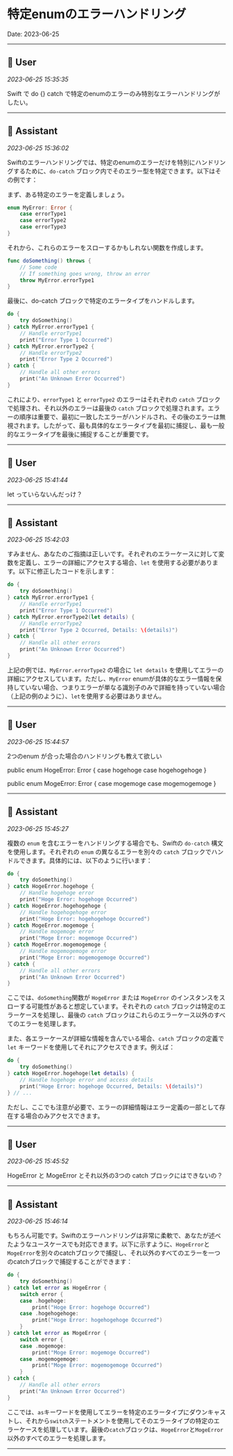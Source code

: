 # 特定enumのエラーハンドリング

Date: 2023-06-25

---

## 👤 User
*2023-06-25 15:35:35*

Swift で do {} catch で特定のenumのエラーのみ特別なエラーハンドリングがしたい。

---

## 🤖 Assistant
*2023-06-25 15:36:02*

Swiftのエラーハンドリングでは、特定のenumのエラーだけを特別にハンドリングするために、`do-catch` ブロック内でそのエラー型を特定できます。以下はその例です：

まず、ある特定のエラーを定義しましょう。

```swift
enum MyError: Error {
    case errorType1
    case errorType2
    case errorType3
}
```

それから、これらのエラーをスローするかもしれない関数を作成します。

```swift
func doSomething() throws {
    // Some code
    // If something goes wrong, throw an error
    throw MyError.errorType1
}
```

最後に、do-catch ブロックで特定のエラータイプをハンドルします。

```swift
do {
    try doSomething()
} catch MyError.errorType1 {
    // Handle errorType1
    print("Error Type 1 Occurred")
} catch MyError.errorType2 {
    // Handle errorType2
    print("Error Type 2 Occurred")
} catch {
    // Handle all other errors
    print("An Unknown Error Occurred")
}
```

これにより、`errorType1` と `errorType2` のエラーはそれぞれの `catch` ブロックで処理され、それ以外のエラーは最後の `catch` ブロックで処理されます。エラーの順序は重要で、最初に一致したエラーがハンドルされ、その後のエラーは無視されます。したがって、最も具体的なエラータイプを最初に捕捉し、最も一般的なエラータイプを最後に捕捉することが重要です。

---

## 👤 User
*2023-06-25 15:41:44*

let っていらないんだっけ？

---

## 🤖 Assistant
*2023-06-25 15:42:03*

すみません、あなたのご指摘は正しいです。それぞれのエラーケースに対して変数を定義し、エラーの詳細にアクセスする場合、`let` を使用する必要があります。以下に修正したコードを示します：

```swift
do {
    try doSomething()
} catch MyError.errorType1 {
    // Handle errorType1
    print("Error Type 1 Occurred")
} catch MyError.errorType2(let details) {
    // Handle errorType2
    print("Error Type 2 Occurred, Details: \(details)")
} catch {
    // Handle all other errors
    print("An Unknown Error Occurred")
}
```

上記の例では、`MyError.errorType2` の場合に `let details` を使用してエラーの詳細にアクセスしています。ただし、`MyError` enumが具体的なエラー情報を保持していない場合、つまりエラーが単なる識別子のみで詳細を持っていない場合（上記の例のように）、`let`を使用する必要はありません。

---

## 👤 User
*2023-06-25 15:44:57*

2つのenum が合った場合のハンドリングも教えて欲しい



public enum HogeError: Error {
    case hogehoge
    case hogehogehoge
}

public enum MogeError: Error {
    case mogemoge
    case mogemogemoge
}

---

## 🤖 Assistant
*2023-06-25 15:45:27*

複数の `enum` を含むエラーをハンドリングする場合でも、Swiftの `do-catch` 構文を使用します。それぞれの `enum` の異なるエラーを別々の `catch` ブロックでハンドルできます。具体的には、以下のように行います：

```swift
do {
    try doSomething()
} catch HogeError.hogehoge {
    // Handle hogehoge error
    print("Hoge Error: hogehoge Occurred")
} catch HogeError.hogehogehoge {
    // Handle hogehogehoge error
    print("Hoge Error: hogehogehoge Occurred")
} catch MogeError.mogemoge {
    // Handle mogemoge error
    print("Moge Error: mogemoge Occurred")
} catch MogeError.mogemogemoge {
    // Handle mogemogemoge error
    print("Moge Error: mogemogemoge Occurred")
} catch {
    // Handle all other errors
    print("An Unknown Error Occurred")
}
```

ここでは、`doSomething`関数が `HogeError` または `MogeError` のインスタンスをスローする可能性があると想定しています。それぞれの `catch` ブロックは特定のエラーケースを処理し、最後の `catch` ブロックはこれらのエラーケース以外のすべてのエラーを処理します。

また、各エラーケースが詳細な情報を含んでいる場合、`catch` ブロックの定義で `let` キーワードを使用してそれにアクセスできます。例えば：

```swift
do {
    try doSomething()
} catch HogeError.hogehoge(let details) {
    // Handle hogehoge error and access details
    print("Hoge Error: hogehoge Occurred, Details: \(details)")
} // ...
```

ただし、ここでも注意が必要で、エラーの詳細情報はエラー定義の一部として存在する場合のみアクセスできます。

---

## 👤 User
*2023-06-25 15:45:52*

HogeError と MogeError とそれ以外の3つの catch ブロックにはできないの？

---

## 🤖 Assistant
*2023-06-25 15:46:14*

もちろん可能です。Swiftのエラーハンドリングは非常に柔軟で、あなたが述べたようなユースケースでも対応できます。以下に示すように、`HogeError`と`MogeError`を別々のcatchブロックで捕捉し、それ以外のすべてのエラーを一つのcatchブロックで捕捉することができます：

```swift
do {
    try doSomething()
} catch let error as HogeError {
    switch error {
    case .hogehoge:
        print("Hoge Error: hogehoge Occurred")
    case .hogehogehoge:
        print("Hoge Error: hogehogehoge Occurred")
    }
} catch let error as MogeError {
    switch error {
    case .mogemoge:
        print("Moge Error: mogemoge Occurred")
    case .mogemogemoge:
        print("Moge Error: mogemogemoge Occurred")
    }
} catch {
    // Handle all other errors
    print("An Unknown Error Occurred")
}
```

ここでは、`as`キーワードを使用してエラーを特定のエラータイプにダウンキャストし、それから`switch`ステートメントを使用してそのエラータイプの特定のエラーケースを処理しています。最後の`catch`ブロックは、`HogeError`と`MogeError`以外のすべてのエラーを処理します。

---
